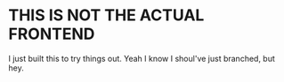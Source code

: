 # THIS IS NOT THE ACTUAL FRONTEND

I just built this to try things out. Yeah I know I shoul've just branched, but hey.